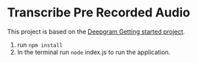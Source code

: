 # Transcribe Pre Recorded Audio

This project is based on the [Deepgram Getting started project](https://developers.deepgram.com/documentation/getting-started/prerecorded/).


1. run `npm install`
2. In the terminal run `node` index.js to run the application.